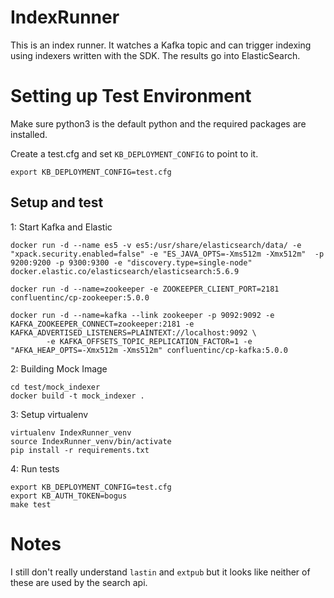 # IndexRunner

This is an index runner.  It watches a Kafka topic and can trigger indexing using indexers written with the SDK.  The results go into ElasticSearch.

# Setting up Test Environment

Make sure python3 is the default python and the required packages are installed.

Create a test.cfg and set `KB_DEPLOYMENT_CONFIG` to point to it.

```
export KB_DEPLOYMENT_CONFIG=test.cfg
```


## Setup and test

1: Start Kafka and Elastic

```
docker run -d --name es5 -v es5:/usr/share/elasticsearch/data/ -e "xpack.security.enabled=false" -e "ES_JAVA_OPTS=-Xms512m -Xmx512m"  -p 9200:9200 -p 9300:9300 -e "discovery.type=single-node" docker.elastic.co/elasticsearch/elasticsearch:5.6.9

docker run -d --name=zookeeper -e ZOOKEEPER_CLIENT_PORT=2181 confluentinc/cp-zookeeper:5.0.0

docker run -d --name=kafka --link zookeeper -p 9092:9092 -e KAFKA_ZOOKEEPER_CONNECT=zookeeper:2181 -e KAFKA_ADVERTISED_LISTENERS=PLAINTEXT://localhost:9092 \
        -e KAFKA_OFFSETS_TOPIC_REPLICATION_FACTOR=1 -e "AFKA_HEAP_OPTS=-Xmx512m -Xms512m" confluentinc/cp-kafka:5.0.0

```

2: Building Mock Image

```
cd test/mock_indexer
docker build -t mock_indexer .
```

3: Setup virtualenv

```
virtualenv IndexRunner_venv
source IndexRunner_venv/bin/activate
pip install -r requirements.txt
```

4: Run tests

```
export KB_DEPLOYMENT_CONFIG=test.cfg
export KB_AUTH_TOKEN=bogus
make test
```

# Notes

I still don't really understand `lastin` and `extpub` but it looks like neither of
these are used by the search api.

